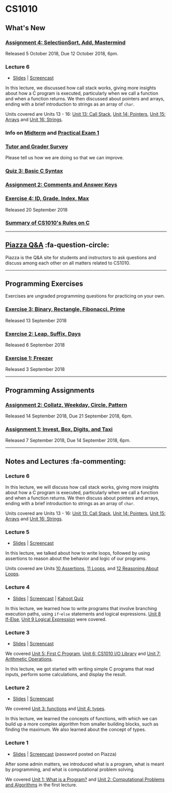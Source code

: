 # CS1010

## What's New

### [Assignment 4: SelectionSort, Add, Mastermind](as04.md)
  Released 5 October 2018, Due 12 October 2018, 6pm.

### Lecture 6

- [Slides](https://www.comp.nus.edu.sg/~ooiwt/cs1010/1819s1/slides/cs1010-lec6.pdf) | [Screencast](https://vimeo.com/292715268)

In this lecture, we discussed how call stack works, giving more insights about how a C program is executed, particularly when we call a function and when a function returns.  We then discussed about pointers and arrays, ending with a brief introduction to strings as an array of `char`.

Units covered are Units 13 - 16: [Unit 13: Call Stack](13-call-stack.md), [Unit 14: Pointers](14-pointers.md), [Unit 15: Arrays](15-array.md) and [Unit 16: Strings](16-string.md).

### Info on [Midterm](midterm.md) and [Practical Exam 1](pe1.md)

### [Tutor and Grader Survey](https://ivle.nus.edu.sg/v1/Survey/Student/default.aspx?CourseID=44f45aad-fc38-4674-9505-5492f5629bd4#)
Please tell us how we are doing so that we can improve.

### [Quiz 3: Basic C Syntax](https://goo.gl/forms/4LM8K7Fol0b2fYeD3)

### [Assignment 2: Comments and Answer Keys](as02-comments.md)

### [Exercise 4: ID, Grade, Index, Max](ex04.md)
  Released 20 September 2018

### [Summary of CS1010's Rules on C](c-in-cs1010.md)

----

## [Piazza Q&A](https://piazza.com/class/jcaaskvbs754wh) :fa-question-circle: 

Piazza is the Q&A site for students and instructors to ask questions and discuss among each other on all matters related to CS1010.

----

## Programming Exercises 

Exercises are ungraded programming questions for practicing on your own.

### [Exercise 3: Binary, Rectangle, Fibonacci, Prime](ex03.md)

Released 13 September 2018

### [Exercise 2: Leap, Suffix, Days](ex02.md)

Released 6 September 2018

### [Exercise 1: Freezer](ex01.md)

Released 3 September 2018

----
## Programming Assignments 

### [Assignment 2: Collatz, Weekday, Circle, Pattern](as02.md)

Released 14 September 2018, Due 21 September 2018, 6pm.

### [Assignment 1: Invest, Box, Digits, and Taxi](as01.md)

Released 7 September 2018, Due 14 September 2018, 6pm.

----

## Notes and Lectures :fa-commenting:

### Lecture 6

In this lecture, we will discuss how call stack works, giving more insights about how a C program is executed, particularly when we call a function and when a function returns.  We then discuss about pointers and arrays, ending with a brief introduction to strings as an array of `char`.

Units covered are Units 13 - 16: [Unit 13: Call Stack](13-call-stack.md), [Unit 14: Pointers](14-pointers.md), [Unit 15: Arrays](15-array.md) and [Unit 16: Strings](16-string.md).

### Lecture 5

- [Slides](https://www.comp.nus.edu.sg/~ooiwt/cs1010/1819s1/slides/cs1010-lec5.pdf) | [Screencast](https://vimeo.com/289833096)

In this lecture, we talked about how to write loops, followed by using assertions to reason about the behavior and logic of our programs.

Units covered are Units [10 Assertions](10-assert.md), [11 Loops](11-loop.md), and [12 Reasoning About Loops](12-invariant.md).

### Lecture 4

- [Slides](https://www.comp.nus.edu.sg/~ooiwt/cs1010/1819s1/slides/cs1010-lec4.pdf) | [Screencast](https://vimeo.com/288496827) | [Kahoot Quiz](kahoot01.md)

In this lecture, we learned how to write programs that involve branching execution paths, using `if`-`else` statements and logical expressions.  [Unit 8 If-Else](08-if-else.md), [Unit 9 Logical Expression](09-logical-exp.md) were covered.

### Lecture 3

- [Slides](https://www.comp.nus.edu.sg/~ooiwt/cs1010/1819s1/slides/cs1010-lec3.pdf) | [Screencast](https://vimeo.com/287220672)

We covered [Unit 5: First C Program](05-first-c.md), [Unit 6: CS1010 I/O Library](06-cs1010-io.md) and [Unit 7: Arithmetic Operations](07-arithmetic-ops.md).

In this lecture, we got started with writing simple C programs that read inputs, perform some calculations, and display the result.

### Lecture 2

- [Slides](https://www.comp.nus.edu.sg/~ooiwt/cs1010/1819s1/slides/cs1010-lec2.pdf) | [Screencast](https://vimeo.com/286525343)

We covered [Unit 3: functions](03-func.md) and [Unit 4: types](04-type.md).

In this lecture, we learned the concepts of functions, with which we can build up a more complex algorithm from smaller building blocks, such as finding the maximum.  We also learned about the concept of types.

### Lecture 1

- [Slides](https://www.comp.nus.edu.sg/~ooiwt/cs1010/1819s1/slides/cs1010-lec1.pdf) | [Screencast](https://vimeo.com/285437711) (password posted on Piazza)

After some admin matters, we introduced what is a program, what is meant by programming, and what is computational problem solving.

We covered [Unit 1: What is a Program?](01-program.md) and [Unit 2: Computational Problems and Algorithms](02-algo.md) in the first lecture.
